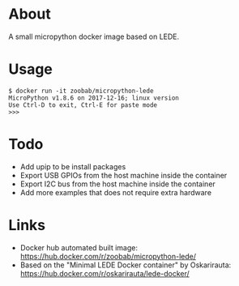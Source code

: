 About
=====

A small micropython docker image based on LEDE.

Usage
=====

```
$ docker run -it zoobab/micropython-lede
MicroPython v1.8.6 on 2017-12-16; linux version
Use Ctrl-D to exit, Ctrl-E for paste mode
>>> 
```

Todo
====

* Add upip to be install packages
* Export USB GPIOs from the host machine inside the container
* Export I2C bus from the host machine inside the container
* Add more examples that does not require extra hardware

Links
=====

* Docker hub automated built image: https://hub.docker.com/r/zoobab/micropython-lede/
* Based on the "Minimal LEDE Docker container" by Oskarirauta: https://hub.docker.com/r/oskarirauta/lede-docker/
